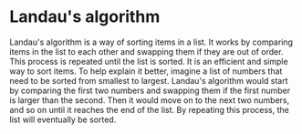 # Landau's algorithm

Landau's algorithm is a way of sorting items in a list. It works by comparing items in the list to each other and swapping them if they are out of order. This process is repeated until the list is sorted. It is an efficient and simple way to sort items. To help explain it better, imagine a list of numbers that need to be sorted from smallest to largest. Landau's algorithm would start by comparing the first two numbers and swapping them if the first number is larger than the second. Then it would move on to the next two numbers, and so on until it reaches the end of the list. By repeating this process, the list will eventually be sorted.
